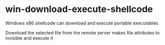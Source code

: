 # win-download-execute-shellcode
Windows x86 shellcode can download and execute portable executables

Download the selected file from the remote server makes file attributes to invisible and execute it
